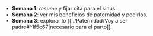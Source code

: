 - **Semana 1**: *resume* y fijar cita para el sinus.
- **Semana 2**: ver mis beneficios de paternidad y pedirlos.
- **Semana 3**: explorar lo [[../Paternidad/Voy a ser padre#^1f5c67|necesario para el parto]].


